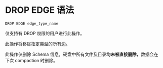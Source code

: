 # DROP EDGE 语法

```
DROP EDGE edge_type_name
```

仅支持有 DROP 权限的用户进行此操作。

此操作将移除指定类型的所有边。

此操作仅删除 Schema 信息，硬盘中所有文件及目录均**未被直接删除**，数据会在下次 compaction 时删除。
